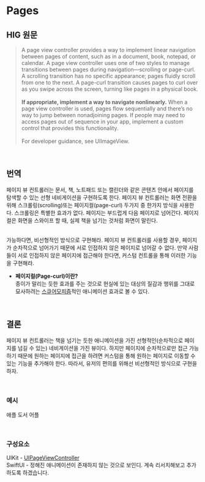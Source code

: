 # Pages

## HIG 원문
> A page view controller provides a way to implement linear navigation between pages of content, such as in a document, book, notepad, or calendar. A page view controller uses one of two styles to manage transitions between pages during navigation—scrolling or page-curl. A scrolling transition has no specific appearance; pages fluidly scroll from one to the next. A page-curl transition causes pages to curl over as you swipe across the screen, turning like pages in a physical book. <br><br>
**If appropriate, implement a way to navigate nonlinearly.** When a page view controller is used, pages flow sequentially and there’s no way to jump between nonadjoining pages. If people may need to access pages out of sequence in your app, implement a custom control that provides this functionality. <br><br>
For developer guidance, see UIImageView.

<br>

## 번역
페이지 뷰 컨트롤러는 문서, 책, 노트패드 또는 캘린더와 같은 콘텐츠 안에서 페이지를 탐색할 수 있는 선형 네비게이션을 구현하도록 한다. 페이지 뷰 컨트롤러는 화면 전환을 위해 스크롤링(scrolling)또는 페이지컬(page-curl) 두가지 중 한가지 방식을 사용한다. 스크롤링은 특별한 효과가 없다. 페이지는 부드럽게 다음 페이지로 넘어간다. 페이지컬은 화면을 스와이프 할 때, 실제 책을 넘기는 것처럼 화면이 말린다.<br><br>

가능하다면, 비선형적인 방식으로 구현해라. 페이지 뷰 컨트롤러를 사용할 경우, 페이지가 순차적으로 넘어가기 때문에 서로 인접하지 않은 페이지로 넘어갈 수 없다. 만약 사람들이 서로 인접하지 않은 페이지에 접근해야 한다면, 커스텀 컨트롤을 통해 이러한 기능을 구현해라.


- **페이지컬(Page-curl)이란?**<br>
종이가 말리는 듯한 효과를 주는 것으로 현실에 있는 대상의 질감과 행위를 그대로 묘사하려는 [스큐어모피즘](https://macnews.tistory.com/1607)적인 애니메이션 효과로 볼 수 있다.

<br>

## 결론
페이지 뷰 컨트롤러는 책을 넘기는 듯한 애니메이션을 가진 선형적인(순차적으로 페이지를 넘길 수 있는)  네비게이션을 가진 뷰이다. 하지만 페이지에 순차적으로만 접근 가능하기 때문에 원하는 페이지에 접근을 하려면 커스텀을 통해 원하는 페이지로 이동할 수 있는 기능을 추가해야 한다. 따라서, 유저의 편의를 위해선 비선형적인 방식으로 구현을 하자.

<br>

### 예시
애플 도서 어플

<br>

<!-- ### 제언
애니메이션이 아니라 뷰 자체가 이런 애니메이션을 가진 것이라면 기능을 키고 끄는게 불가능 한 것일까? -->

### 구성요소
UIKit - [UIPageViewController](https://developer.apple.com/documentation/uikit/uipageviewcontroller)<br>
SwiftUI - 정해진 애니메이션이 존재하지 않는 것으로 보인디. 계속 리서치해보고 추가하도록 하겠습니다.